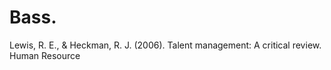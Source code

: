 # Bass.

Lewis, R. E., & Heckman, R. J. (2006). Talent management: A critical review. Human Resource